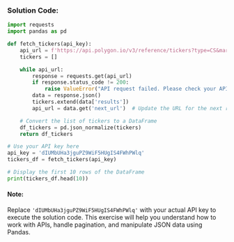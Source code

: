 
### Solution Code:

```python
import requests
import pandas as pd

def fetch_tickers(api_key):
    api_url = f'https://api.polygon.io/v3/reference/tickers?type=CS&market=stocks&active=true&limit=100&apiKey={api_key}'
    tickers = []

    while api_url:
        response = requests.get(api_url)
        if response.status_code != 200:
            raise ValueError("API request failed. Please check your API key and network connection.")
        data = response.json()
        tickers.extend(data['results'])
        api_url = data.get('next_url')  # Update the URL for the next request

    # Convert the list of tickers to a DataFrame
    df_tickers = pd.json_normalize(tickers)
    return df_tickers

# Use your API key here
api_key = 'dIUMbUHa3jguPZ9WiF5HUgIS4FWhPWlq'
tickers_df = fetch_tickers(api_key)

# Display the first 10 rows of the DataFrame
print(tickers_df.head(10))
```

#### Note:
Replace `'dIUMbUHa3jguPZ9WiF5HUgIS4FWhPWlq'` with your actual API key to execute the solution code. This exercise will help you understand how to work with APIs, handle pagination, and manipulate JSON data using Pandas.
